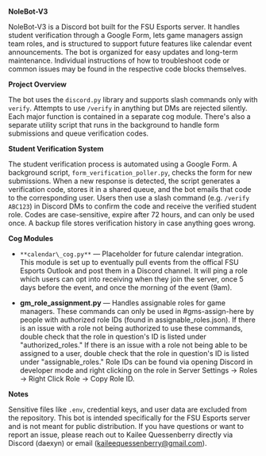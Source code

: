 **NoleBot-V3**

NoleBot-V3 is a Discord bot built for the FSU Esports server. It handles student verification through a Google Form, lets game managers assign team roles, and is structured to support future features like calendar event announcements. The bot is organized for easy updates and long-term maintenance. Individual instructions of how to troubleshoot code or common issues may be found in the respective code blocks themselves.

**Project Overview**

The bot uses the `discord.py` library and supports slash commands only with `verify`. Attempts to use `/verify` in anything but DMs are rejected silently. Each major function is contained in a separate cog module. There's also a separate utility script that runs in the background to handle form submissions and queue verification codes.

**Student Verification System**

The student verification process is automated using a Google Form. A background script, `form_verification_poller.py`, checks the form for new submissions. When a new response is detected, the script generates a verification code, stores it in a shared queue, and the bot emails that code to the corresponding user. Users then use a slash command (e.g. `/verify ABC123`) in Discord DMs to confirm the code and receive the verified student role. Codes are case-sensitive, expire after 72 hours, and can only be used once. A backup file stores verification history in case anything goes wrong.

**Cog Modules**

* `**calendar\_cog.py**` — Placeholder for future calendar integration. This module is set up to eventually pull events from the offical FSU Esports Outlook and post them in a Discord channel. It will ping a role which users can opt into receiving when they join the server, once 5 days before the event, and once the morning of the event (9am).

* **gm\_role\_assignment.py** — Handles assignable roles for game managers. These commands can only be used in #gms-assign-here by people with authorized role IDs (found in assignable_roles.json). If there is an issue with a role not being authorized to use these commands, double check that the role in question's ID is listed under "authorized_roles." If there is an issue with a role not being able to be assigned to a user, double check that the role in question's ID is listed under "assignable_roles." Role IDs can be found via opening Discord in developer mode and right clicking on the role in Server Settings -> Roles -> Right Click Role -> Copy Role ID.

**Notes**

Sensitive files like `.env`, credential keys, and user data are excluded from the repository. This bot is intended specifically for the FSU Esports server and is not meant for public distribution. If you have questions or want to report an issue, please reach out to Kailee Quessenberry directly via Discord (daexyn) or email (kaileequessenberry@gmail.com).


